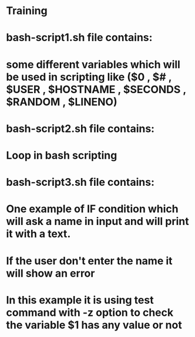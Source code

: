 # Training

# bash-script1.sh file contains:
# some different variables which will be used in scripting like ($0 , $# , $USER , $HOSTNAME , $SECONDS , $RANDOM , $LINENO)

# bash-script2.sh file contains:
# Loop in bash scripting

# bash-script3.sh file contains:
# One example of IF condition which will ask a name in input and will print it with a text.
# If the user don't enter the name it will show an error
# In this example it is using test command with -z option to check the variable $1 has any value or not
